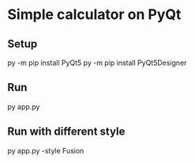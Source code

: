 # Simple calculator on PyQt

## Setup
py -m pip install PyQt5
py -m pip install PyQt5Designer

## Run

py app.py

## Run with different style

py app.py -style Fusion
